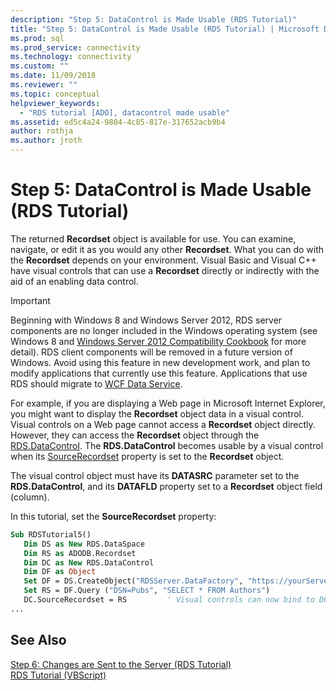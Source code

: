 ```yaml
---
description: "Step 5: DataControl is Made Usable (RDS Tutorial)"
title: "Step 5: DataControl is Made Usable (RDS Tutorial) | Microsoft Docs"
ms.prod: sql
ms.prod_service: connectivity
ms.technology: connectivity
ms.custom: ""
ms.date: 11/09/2018
ms.reviewer: ""
ms.topic: conceptual
helpviewer_keywords: 
  - "RDS tutorial [ADO], datacontrol made usable"
ms.assetid: ed5c4a24-9804-4c85-817e-317652acb9b4
author: rothja
ms.author: jroth
---
```

# Step 5: DataControl is Made Usable (RDS Tutorial)
The returned **Recordset** object is available for use. You can examine, navigate, or edit it as you would any other **Recordset**. What you can do with the **Recordset** depends on your environment. Visual Basic and Visual C++ have visual controls that can use a **Recordset** directly or indirectly with the aid of an enabling data control.  
  
> [!IMPORTANT]
>  Beginning with Windows 8 and Windows Server 2012, RDS server components are no longer included in the Windows operating system (see Windows 8 and [Windows Server 2012 Compatibility Cookbook](https://www.microsoft.com/download/details.aspx?id=27416) for more detail). RDS client components will be removed in a future version of Windows. Avoid using this feature in new development work, and plan to modify applications that currently use this feature. Applications that use RDS should migrate to [WCF Data Service](https://go.microsoft.com/fwlink/?LinkId=199565).  
  
 For example, if you are displaying a Web page in Microsoft Internet Explorer, you might want to display the **Recordset** object data in a visual control. Visual controls on a Web page cannot access a **Recordset** object directly. However, they can access the **Recordset** object through the [RDS.DataControl](../../reference/rds-api/datacontrol-object-rds.md). The **RDS.DataControl** becomes usable by a visual control when its [SourceRecordset](../../reference/rds-api/recordset-sourcerecordset-properties-rds.md) property is set to the **Recordset** object.  
  
 The visual control object must have its **DATASRC** parameter set to the **RDS.DataControl**, and its **DATAFLD** property set to a **Recordset** object field (column).  
  
 In this tutorial, set the **SourceRecordset** property:  
  
```vb
Sub RDSTutorial5()  
   Dim DS as New RDS.DataSpace  
   Dim RS as ADODB.Recordset  
   Dim DC as New RDS.DataControl  
   Dim DF as Object  
   Set DF = DS.CreateObject("RDSServer.DataFactory", "https://yourServer")  
   Set RS = DF.Query ("DSN=Pubs", "SELECT * FROM Authors")  
   DC.SourceRecordset = RS         ' Visual controls can now bind to DC.  
...  
```  
  
## See Also  
 [Step 6: Changes are Sent to the Server (RDS Tutorial)](./step-6-changes-are-sent-to-the-server-rds-tutorial.md)   
 [RDS Tutorial (VBScript)](./rds-tutorial-vbscript.md)